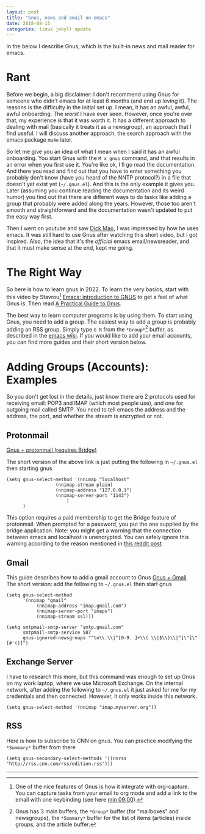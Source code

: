 ```yaml
---
layout: post
title: "Gnus, news and email on emacs"
date: 2018-08-15
categories: linux jekyll update
---
```


In the below I describe Gnus, which is the built-in news and mail reader for emacs.

# Rant

Before we begin, a big disclaimer: I don't recommend using Gnus for someone who didn't emacs for at least 6 months (and end up loving it). The reasons is the difficulty in the initial set up. I mean, it has an awful, awful, awful onboarding. The *worst* I have ever seen. However, once you're over that, my experience is that it was worth it. It has a different approach to dealing with mail (basically it treats it as a newsgroup), an approach that I find useful. I will discuss another approach, the search approach with the emacs package `mu4e` later.

So let me give you an idea of what I mean when I said it has an awful onboarding. You start Gnus with the `M x gnus` command, and that results in an error when you first use it. You're like ok, I'll go read the documentation. And there you read and find out that you have to enter something you probably don't know (have you heard of the NNTP protocol?) in a file that doesn't yet exist yet (`~/.gnus.el`). And this is the only example it gives you. Later (assuming you continue reading the documentation and its weird humor) you find out that there are different ways to do tasks like adding a group that probably were added along the years. However, those too aren't smooth and straightforward and the documentation wasn't updated to put the easy way first.

Then I went on youtube and saw [Dick Mao](https://www.youtube.com/watch?v=DMpZtC98F_M), I was impressed by how he uses emacs. It was still hard to use Gnus after watching this short video, but I got inspired. Also, the idea that it's the *official* emacs email/newsreader, and that it must make sense at the end, kept me going.
	
# The Right Way

So here is how to learn gnus in 2022. To learn the very basics, start with this video by Stavrou[^1] [Emacs: introduction to GNUS](https://www.youtube.com/watch?v=jwz7aYUWIbM) to get a feel of what Gnus is. Then read [A Practical Guide to Gnus](https://github.com/redguardtoo/mastering-emacs-in-one-year-guide/blob/master/gnus-guide-en.org). 

The best way to learn computer programs is by using them. To start using Gnus, you need to add a group. The easiest way to add a group is probably adding an RSS group. Simply type `G R` from the `*Group*`[^2] buffer, as described in the [emacs wiki](https://www.emacswiki.org/emacs/GnusRss). If you would like to add your email accounts, you can find more guides and their short version below.

# Adding Groups (Accounts): Examples

So you don't get lost in the details, just know there are 2 protocols used for receiving email: POP3 and IMAP (which most people use), and one for outgoing mail called SMTP. You need to tell emacs the address and the address, the port, and whether the stream is encrypted or not.

## Protonmail

[Gnus +  protonmail (requires Bridge)](https://www.vidal-rosset.net/gnus_emacs_as_email_client_in_imap_with_protonmail.html)

The short version of the above link is just putting the following in `~/.gnus.el` then starting gnus

``` elisp
(setq gnus-select-method '(nnimap "localhost"
				  (nnimap-stream plain)
				  (nnimap-address "127.0.0.1")
				  (nnimap-server-port "1143")
				      )
      )
```

This option requires a paid membership to get the Bridge feature of protonmail. When prompted for a password, you put the one supplied by the bridge application. Note: you might get a warning that the connection between emacs and localhost is unencrypted. You can safely ignore this warning according to the reason mentioned in [this reddit post]().

## Gmail

This guide describes how to add a gmail account to Gnus [Gnus + Gmail](https://www.emacswiki.org/emacs/GnusGmail). The short version: add the following to `~/.gnus.el` then start gnus

``` elisp
(setq gnus-select-method
      '(nnimap "gmail"
	       (nnimap-address "imap.gmail.com") 
	       (nnimap-server-port "imaps")
	       (nnimap-stream ssl)))

(setq smtpmail-smtp-server "smtp.gmail.com"
      smtpmail-smtp-service 587
      gnus-ignored-newsgroups "^to\\.\\|^[0-9. ]+\\( \\|$\\)\\|^[\"]\"[#'()]")
```

## Exchange Server

I have to research this more, but this command was enough to set up Gnus on my work laptop, where we use Microsoft Exchange. On the internal network, after adding the following to `~/.gnus.el` it just asked for me for my credentials and then connected. However, it only works inside this network.

``` elisp
(setq gnus-select-method '(nnimap "imap.myserver.org"))
```
	
## RSS

Here is how to subscribe to CNN on gnus. You can practice modifying the `*Summary*` buffer from there

``` elisp
(setq gnus-secondary-select-methods '((nnrss "http://rss.cnn.com/rss/edition.rss")))
```

---
[^1]: One of the nice features of Gnus is how it integrate with org-capture. You can capture tasks from your email to org mode and add a link to the email with one keybinding (see here [min 09:00](https://youtu.be/jwz7aYUWIbM?t=540)).
[^2]: Gnus has 3 main buffers, the `*Group*` buffer (for "mailboxes" and newsgroups), the `*Summary*` buffer for the list of items (articles) inside groups, and the article buffer. 
